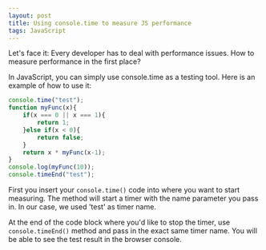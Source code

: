 ```yaml
---
layout: post
title: Using console.time to measure JS performance
tags: JavaScript
---
```


Let's face it: Every developer has to deal with performance issues. How to measure performance in the first place?

In JavaScript, you can simply use console.time as a testing tool. Here is an example of how to use it:

```js
console.time("test");
function myFunc(x){
    if(x === 0 || x === 1){
        return 1;
    }else if(x < 0){
        return false;
    }
    return x * myFunc(x-1);
}
console.log(myFunc(10));
console.timeEnd("test");
```

First you insert your `console.time()` code into where you want to start measuring. The method will start a timer with the name parameter you pass in. In our case, we used 'test' as timer name.

At the end of the code block where you'd like to stop the timer, use `console.timeEnd()` method and pass in the exact same timer name. You will be able to see the test result in the browser console.
